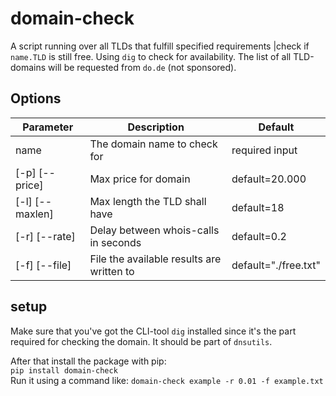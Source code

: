 # domain-check
A script running over all TLDs that fulfill specified requirements |check if `name.TLD` is still free. 
Using `dig` to check for availability. The list of all TLD-domains will be requested from `do.de` (not sponsored).  

## Options
| Parameter | Description | Default |
| --- | --- | --- |
| name | The domain name to check for | required input |
| \[-p\] \[--price\] | Max price for domain |  default=20.000 |
| \[-l\] \[--maxlen\] | Max length the TLD shall have | default=18 |
| \[-r\] \[--rate\] | Delay between whois-calls in seconds | default=0.2 |
| \[-f\] \[--file\] | File the available results are written to | default="./free.txt" |

## setup
Make sure that you've got the CLI-tool `dig` installed since it's the part required for checking the domain.
It should be part of `dnsutils`.   

After that install the package with pip:  
`pip install domain-check`  
Run it using a command like: 
`domain-check example -r 0.01 -f example.txt`  